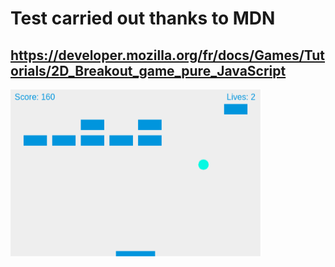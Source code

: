 # Test carried out thanks to MDN 

## https://developer.mozilla.org/fr/docs/Games/Tutorials/2D_Breakout_game_pure_JavaScript

![casse_brique](images/casse_brique_mdn.png)